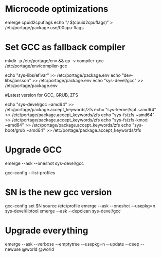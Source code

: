 # Microcode optimizations

emerge cpuid2cpuflags
echo "*/* $(cpuid2cpuflags)" > /etc/portage/package.use/00cpu-flags

# Set GCC as fallback compiler 

mkdir -p /etc/portage/env && cp -v compiler-gcc /etc/portage/env/compiler-gcc

echo "sys-libs/efivar" >> /etc/portage/package.env
echo "dev-libs/jansson" >> /etc/portage/package.env
echo "sys-devel/gcc" >> /etc/portage/package.env

#Latest version for GCC, GRUB, ZFS

echo "sys-devel/gcc ~amd64" >> /etc/portage/package.accept_keywords/zfs
echo "sys-kernel/spl ~amd64" >> /etc/portage/package.accept_keywords/zfs
echo "sys-fs/zfs ~amd64" >> /etc/portage/package.accept_keywords/zfs
echo "sys-fs/zfs-kmod ~amd64" >> /etc/portage/package.accept_keywords/zfs
echo "sys-boot/grub ~amd64" >> /etc/portage/package.accept_keywords/zfs

# Upgrade GCC
emerge --ask --oneshot sys-devel/gcc

gcc-config --list-profiles

# $N is the new gcc version
gcc-config set $N
source /etc/profile
emerge --ask --oneshot --usepkg=n sys-devel/libtool
emerge --ask --depclean sys-devel/gcc

# Upgrade everything
emerge --ask --verbose --emptytree --usepkg=n --update --deep --newuse @world @world

